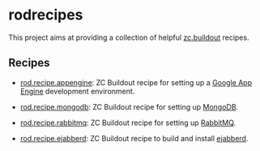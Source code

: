 rodrecipes
==========

This project aims at providing a collection of helpful [zc.buildout](http://pypi.python.org/pypi/zc.buildout) recipes.

Recipes
-------

 * [rod.recipe.appengine](http://pypi.python.org/pypi/rod.recipe.appengine):
 ZC Buildout recipe for setting up a [Google App Engine](http://code.google.com/appengine) development environment.

 * [rod.recipe.mongodb](http://pypi.python.org/pypi/rod.recipe.mongodb):
 ZC Buildout recipe for setting up [MongoDB](http://www.mongodb.org).

 * [rod.recipe.rabbitmq](http://pypi.python.org/pypi/rod.recipe.rabbitmq):
 ZC Buildout recipe for setting up [RabbitMQ](http://www.rabbitmq.com).

 * [rod.recipe.ejabberd](http://pypi.python.org/pypi/rod.recipe.ejabberd):
 ZC Buildout recipe to build and install [ejabberd](http://www.process-one.net/en/ejabberd).
